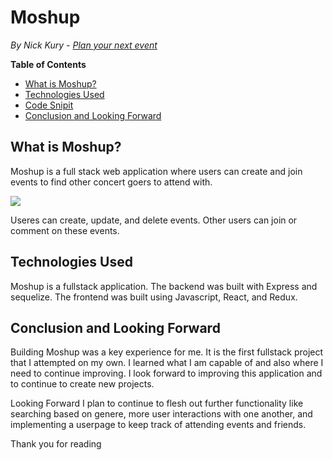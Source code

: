 # Moshup
*By Nick Kury - [Plan your next event](https://moshup.herokuapp.com/)*

**Table of Contents**
* [What is Moshup?](#what-is-moshup)
* [Technologies Used](#technologies-used)
* [Code Snipit](#code-snippit)
* [Conclusion and Looking Forward](#conclusion-and-looking-forward)

## What is Moshup?
Moshup is a full stack web application where users can create and join events to find other concert goers to attend with.   

![](https://github.com/NickKury/Moshup/blob/main/documentation/moshup.png)

Useres can create, update, and delete events.  Other users can join or comment on these events.  

## Technologies Used
Moshup is a fullstack application.  The backend was built with Express and sequelize. The frontend was built using Javascript, React, and Redux. 


## Conclusion and Looking Forward
Building Moshup was a key experience for me.  It is the first fullstack project that I attempted on my own.  I learned what I am capable of and also where I need to continue improving.  I look forward to improving this application and to continue to create new projects.  

Looking Forward I plan to continue to flesh out further functionality like searching based on genere, more user interactions with one another,  and implementing a userpage to keep track of attending events and friends.  

Thank you for reading 

